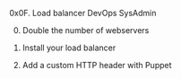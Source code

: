 0x0F. Load balancer
DevOps
SysAdmin

0. Double the number of webservers

1. Install your load balancer

2. Add a custom HTTP header with Puppet
